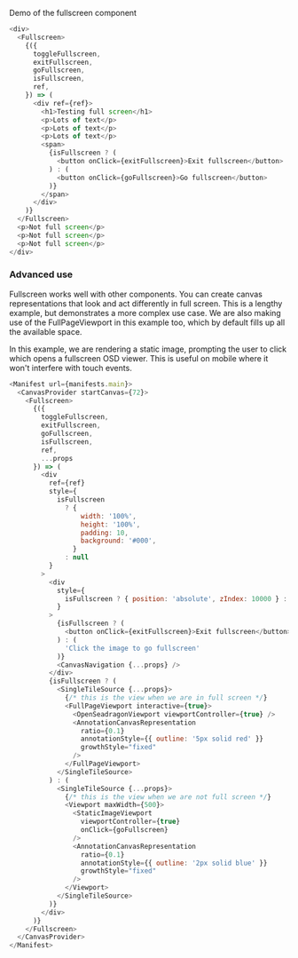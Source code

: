 Demo of the fullscreen component

```js
<div>
  <Fullscreen>
    {({
      toggleFullscreen,
      exitFullscreen,
      goFullscreen,
      isFullscreen,
      ref,
    }) => (
      <div ref={ref}>
        <h1>Testing full screen</h1>
        <p>Lots of text</p>
        <p>Lots of text</p>
        <p>Lots of text</p>
        <span>
          {isFullscreen ? (
            <button onClick={exitFullscreen}>Exit fullscreen</button>
          ) : (
            <button onClick={goFullscreen}>Go fullscreen</button>
          )}
        </span>
      </div>
    )}
  </Fullscreen>
  <p>Not full screen</p>
  <p>Not full screen</p>
  <p>Not full screen</p>
</div>
```

### Advanced use

Fullscreen works well with other components. You can create canvas representations
that look and act differently in full screen. This is a lengthy example, but demonstrates
a more complex use case. We are also making use of the FullPageViewport in this example too,
which by default fills up all the available space.

In this example, we are rendering a static image, prompting the user to click which opens
a fullscreen OSD viewer. This is useful on mobile where it won't interfere with touch events.

```js
<Manifest url={manifests.main}>
  <CanvasProvider startCanvas={72}>
    <Fullscreen>
      {({
        toggleFullscreen,
        exitFullscreen,
        goFullscreen,
        isFullscreen,
        ref,
        ...props
      }) => (
        <div
          ref={ref}
          style={
            isFullscreen
              ? {
                  width: '100%',
                  height: '100%',
                  padding: 10,
                  background: '#000',
                }
              : null
          }
        >
          <div
            style={
              isFullscreen ? { position: 'absolute', zIndex: 10000 } : null
            }
          >
            {isFullscreen ? (
              <button onClick={exitFullscreen}>Exit fullscreen</button>
            ) : (
              'Click the image to go fullscreen'
            )}
            <CanvasNavigation {...props} />
          </div>
          {isFullscreen ? (
            <SingleTileSource {...props}>
              {/* this is the view when we are in full screen */}
              <FullPageViewport interactive={true}>
                <OpenSeadragonViewport viewportController={true} />
                <AnnotationCanvasRepresentation
                  ratio={0.1}
                  annotationStyle={{ outline: '5px solid red' }}
                  growthStyle="fixed"
                />
              </FullPageViewport>
            </SingleTileSource>
          ) : (
            <SingleTileSource {...props}>
              {/* this is the view when we are not full screen */}
              <Viewport maxWidth={500}>
                <StaticImageViewport
                  viewportController={true}
                  onClick={goFullscreen}
                />
                <AnnotationCanvasRepresentation
                  ratio={0.1}
                  annotationStyle={{ outline: '2px solid blue' }}
                  growthStyle="fixed"
                />
              </Viewport>
            </SingleTileSource>
          )}
        </div>
      )}
    </Fullscreen>
  </CanvasProvider>
</Manifest>
```
